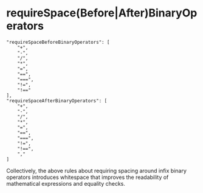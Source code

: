 # requireSpace(Before|After)BinaryOperators

    "requireSpaceBeforeBinaryOperators": [
        "+",
        "-",
        "/",
        "*",
        "=",
        "==",
        "===",
        "!=",
        "!=="
    ],
    "requireSpaceAfterBinaryOperators": [
        "+",
        "-",
        "/",
        "*",
        "=",
        "==",
        "===",
        "!=",
        "!==",
        ","
    ]

Collectively, the above rules about requiring spacing around infix binary
operators introduces whitespace that improves the readability of mathematical
expressions and equality checks.
